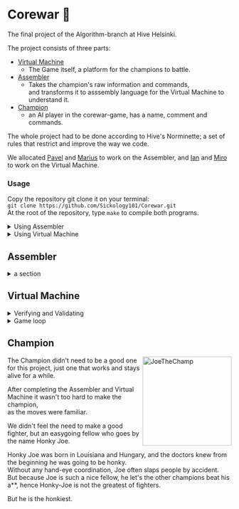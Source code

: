 # Corewar 👾
The final project of the Algorithm-branch at Hive Helsinki.  

The project consists of three parts:  
- [Virtual Machine](#Virtual-Machine)   
  * The Game itself, a platform for the champions to battle.  
- [Assembler](#Assembler)  
  * Takes the champion's raw information and commands,  
  and transforms it to asssembly language for the Virtual Machine to understand it.  
- [Champion](#Champion)  
  * an AI player in the corewar-game, has a name, comment and commands.  
  
The whole project had to be done according to Hive's Norminette; a set of rules that restrict and improve the way we code.  

We allocated [Pavel](https://github.com/pavel-arkharov) and [Marius](https://github.com/Sickology101) to work on the Assembler, and [Ian](https://github.com/IanGaplichnik) and [Miro](https://github.com/MiroTissari) to work on the Virtual Machine.  
  
  
### Usage
  
Copy the repository git clone it on your terminal:  
 ```git clone https://github.com/Sickology101/Corewar.git```  
At the root of the repository, type ```make``` to compile both programs.  
  
  
<details><summary>Using Assembler</summary>
<p>

To be released soon.

</p>
</details>
  
  
<details><summary>Using Virtual Machine</summary>
<p>

To be released soon.

</p>
</details>
  
  
## Assembler

<details><summary>a section</summary>
<p>

To be released soon.

</p>
</details>
  
  
  
  
## Virtual Machine
<details><summary>Verifying and Validating</summary>
<p>
  
The Virtual Machine starts with parsing and verifying the input.  
While doing so, we also check if there are flags present, and save that information for the printing part.  
There can be 1 - 4 players, the extension has to be _.cor_, and supported flags are -n [nbr] & -dump [nbr].
  
  
Then we read the files one by one, perform various validations and save the data into _s_player_ -struct.  
The validation includes checkin the _Magic Header_, _champion name_, _champion comment_, the _size of the executable code_, and the _executable code_ itself. There are _Null separators_ in between, and the sizes of _Magic Header_, _name_ and _comment_ are prefixed.  
  
| <img style="float:right" width="400" alt="honkyJoe cor" src="https://user-images.githubusercontent.com/90178358/219679483-5511009a-6850-4fe5-a1d2-645d6ccf3ad0.jpeg#right"> | <img width="398" alt="honky_Joe2 cor" src="https://user-images.githubusercontent.com/90178358/219703368-2426bf77-042e-47d7-bf87-07aa369d55cc.jpeg#right">
|:--:|:--:|
|<em>at the beginning of the .cor -file</em>|<em>at the end of the file</em>|
</p>
</details>
  
  
<details><summary>Game loop</summary>
<p>
  
To be released soon

</p>
</details>
  
  


  
## Champion
  
<img align="right" width="200" alt="JoeTheChamp" src="https://user-images.githubusercontent.com/90178358/219705436-d2724a41-c64e-4725-a2aa-780cd7087f5d.jpeg#right">

The Champion didn't need to be a good one for this project, just one that works and stays alive for a while.  
  
After completing the Assembler and Virtual Machine it wasn't too hard to make the champion,  
as the moves were familiar.
  
We didn't feel the need to make a good fighter, but an easygoing fellow who goes by the name Honky Joe.  

Honky Joe was born in Louisiana and Hungary, and the doctors knew from the beginning he was going to be honky.  
Without any hand-eye coordination, Joe often slaps people by accident.  
But because Joe is such a nice fellow, he let's the other champions beat his a**, 
hence Honky-Joe is not the greatest of fighters.  
  
But he is the honkiest.
  
  
  
  
  
